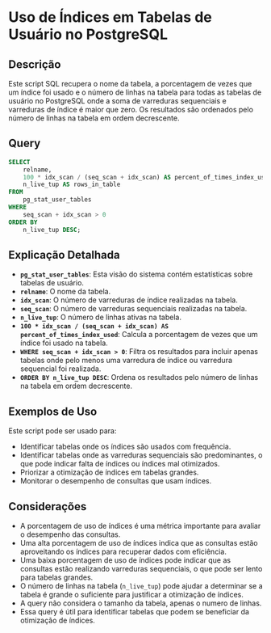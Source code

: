 # Uso de Índices em Tabelas de Usuário no PostgreSQL

## Descrição

Este script SQL recupera o nome da tabela, a porcentagem de vezes que um índice foi usado e o número de linhas na tabela para todas as tabelas de usuário no PostgreSQL onde a soma de varreduras sequenciais e varreduras de índice é maior que zero. Os resultados são ordenados pelo número de linhas na tabela em ordem decrescente.

## Query

```sql
SELECT
    relname,
    100 * idx_scan / (seq_scan + idx_scan) AS percent_of_times_index_used,
    n_live_tup AS rows_in_table
FROM
    pg_stat_user_tables
WHERE
    seq_scan + idx_scan > 0
ORDER BY
    n_live_tup DESC;
```

## Explicação Detalhada

* **`pg_stat_user_tables`**: Esta visão do sistema contém estatísticas sobre tabelas de usuário.
* **`relname`**: O nome da tabela.
* **`idx_scan`**: O número de varreduras de índice realizadas na tabela.
* **`seq_scan`**: O número de varreduras sequenciais realizadas na tabela.
* **`n_live_tup`**: O número de linhas ativas na tabela.
* **`100 * idx_scan / (seq_scan + idx_scan) AS percent_of_times_index_used`**: Calcula a porcentagem de vezes que um índice foi usado na tabela.
* **`WHERE seq_scan + idx_scan > 0`**: Filtra os resultados para incluir apenas tabelas onde pelo menos uma varredura de índice ou varredura sequencial foi realizada.
* **`ORDER BY n_live_tup DESC`**: Ordena os resultados pelo número de linhas na tabela em ordem decrescente.

## Exemplos de Uso

Este script pode ser usado para:

* Identificar tabelas onde os índices são usados com frequência.
* Identificar tabelas onde as varreduras sequenciais são predominantes, o que pode indicar falta de índices ou índices mal otimizados.
* Priorizar a otimização de índices em tabelas grandes.
* Monitorar o desempenho de consultas que usam índices.

## Considerações

* A porcentagem de uso de índices é uma métrica importante para avaliar o desempenho das consultas.
* Uma alta porcentagem de uso de índices indica que as consultas estão aproveitando os índices para recuperar dados com eficiência.
* Uma baixa porcentagem de uso de índices pode indicar que as consultas estão realizando varreduras sequenciais, o que pode ser lento para tabelas grandes.
* O número de linhas na tabela (`n_live_tup`) pode ajudar a determinar se a tabela é grande o suficiente para justificar a otimização de índices.
* A query não considera o tamanho da tabela, apenas o numero de linhas.
* Essa query é útil para identificar tabelas que podem se beneficiar da otimização de índices.

